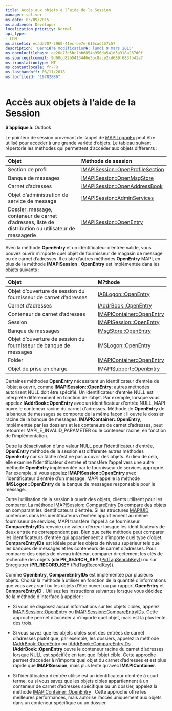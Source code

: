 ```yaml
---
title: Accès aux objets à l’aide de la Session
manager: soliver
ms.date: 03/09/2015
ms.audience: Developer
localization_priority: Normal
api_type:
- COM
ms.assetid: ecada707-2960-41ec-be7e-619cad257c57
description: 'Derni�re modification�: lundi 9 mars 2015'
ms.openlocfilehash: ee20e73e5bc7bb6854b956da541d3a318a267d0f
ms.sourcegitcommit: 9d60cd82b5413446e5bc8ace2cd689f683fb41a7
ms.translationtype: MT
ms.contentlocale: fr-FR
ms.lasthandoff: 06/11/2018
ms.locfileid: "19782886"
---
```

# <a name="accessing-objects-by-using-the-session"></a>Accès aux objets à l’aide de la Session

  
  
**S’applique à**: Outlook 
  
Le pointeur de session provenant de l’appel de [MAPILogonEx](mapilogonex.md) peut être utilisé pour accéder à une grande variété d’objets. Le tableau suivant répertorie les méthodes qui permettent d’accéder aux objets différents : 
  
|**Objet**|**Méthode de session**|
|:-----|:-----|
|Section de profil  <br/> |[IMAPISession::OpenProfileSection](imapisession-openprofilesection.md) <br/> |
|Banque de messages  <br/> |[IMAPISession::OpenMsgStore](imapisession-openmsgstore.md) <br/> |
|Carnet d’adresses  <br/> |[IMAPISession::OpenAddressBook](imapisession-openaddressbook.md) <br/> |
|Objet d’administration de service de message  <br/> |[IMAPISession::AdminServices](imapisession-adminservices.md) <br/> |
|Dossier, message, conteneur de carnet d’adresses, liste de distribution ou utilisateur de messagerie  <br/> |[IMAPISession::OpenEntry](imapisession-openentry.md) <br/> |
   
Avec la méthode **OpenEntry** et un identificateur d’entrée valide, vous pouvez ouvrir n’importe quel objet de fournisseur de magasin de message ou de carnet d’adresses. Il existe d’autres méthodes **OpenEntry** MAPI, en plus de la méthode **IMAPISession** . **OpenEntry** est implémentée dans les objets suivants : 
  
|**Objet**|**M?thode**|
|:-----|:-----|
|Objet d’ouverture de session du fournisseur de carnet d’adresses  <br/> |[IABLogon::OpenEntry](iablogon-openentry.md) <br/> |
|Carnet d’adresses  <br/> |[IAddrBook::OpenEntry](iaddrbook-openentry.md) <br/> |
|Conteneur de carnet d’adresses  <br/> |[IMAPIContainer::OpenEntry](imapicontainer-openentry.md) <br/> |
|Session  <br/> |[IMAPISession::OpenEntry](imapisession-openentry.md) <br/> |
|Banque de messages  <br/> |[IMsgStore::OpenEntry](imsgstore-openentry.md) <br/> |
|Objet d’ouverture de session du fournisseur de banque de messages  <br/> |[IMSLogon::OpenEntry](imslogon-openentry.md) <br/> |
|Folder  <br/> |[IMAPIContainer::OpenEntry](imapicontainer-openentry.md) <br/> |
|Objet de prise en charge  <br/> |[IMAPISupport::OpenEntry](imapisupport-openentry.md) <br/> |
   
Certaines méthodes **OpenEntry** nécessitent un identificateur d’entrée de l’objet à ouvrir, comme **IMAPISession::OpenEntry**; autres méthodes autorisent NULL doit être spécifié. Un identificateur d’entrée NULL est interprété différemment en fonction de l’objet. Par exemple, lorsque vous appelez **IAddrBook::OpenEntry** avec un identificateur d’entrée NULL, MAPI ouvre le conteneur racine du carnet d’adresses. Méthode de **OpenEntry** de la banque de messages se comporte de la même façon ; Il ouvre le dossier racine de la banque de messages. **IMAPIContainer::OpenEntry**, implémentée par les dossiers et les conteneurs de carnet d’adresses, peut retourner MAPI_E_INVALID_PARAMETER ou le conteneur racine, en fonction de l’implémentation. 
  
Outre la désactivation d’une valeur NULL pour l’identificateur d’entrée, **OpenEntry** méthode de la session est différente autres méthodes **OpenEntry** car sa tâche n’est ne pas à ouvrir des objets. Au lieu de cela, elle examine l’identificateur d’entrée et transfère l’appel vers une autre méthode **OpenEntry** implémentée par le fournisseur de services approprié. Par exemple, si vous appelez **IMAPISession::OpenEntry** avec l’identificateur d’entrée d’un message, MAPI appelle la méthode **IMSLogon::OpenEntry** de la banque de messages responsable pour le message. 
  
Outre l’utilisation de la session à ouvrir des objets, clients utilisent pour les comparer. La méthode [IMAPISession::CompareEntryIDs](imapisession-compareentryids.md) compare des objets en comparant les identificateurs d’entrée. Si les structures [MAPIUID](mapiuid.md) contenues dans les identificateurs d’entrée appartiennent au même fournisseur de services, MAPI transfère l’appel à ce fournisseur. **CompareEntryIDs** renvoie une valeur d’erreur lorsque les identificateurs de deux entrée ne correspondent pas. Bien que cette méthode peut comparer les identificateurs d’entrée qui appartiennent à n’importe quel type d’objet, **CompareEntryIDs** est idéale pour les objets de niveau supérieur tels que les banques de messages et les conteneurs de carnet d’adresses. Pour comparer des objets de niveau inférieur, comparer directement les clés de recherche des objets (**clé PR_SEARCH_KEY** ([PidTagSearchKey](pidtagsearchkey-canonical-property.md))) ou sur Enregistrer (**PR_RECORD_KEY** ([PidTagRecordKey](pidtagrecordkey-canonical-property.md))). 
  
Comme **OpenEntry**, **CompareEntryIDs** est implémentée par plusieurs objets. Choisir la méthode à utiliser en fonction de la quantité d’informations que vous avez sur l’ou les objets d’être ouvert ou par rapport **OpenEntry** et **CompareEntryID** . Utilisez les instructions suivantes lorsque vous décidez de la méthode d’interface à appeler : 
  
- Si vous ne disposez aucun informations sur les objets cibles, appelez [IMAPISession::OpenEntry](imapisession-openentry.md) ou [IMAPISession::CompareEntryIDs](imapisession-compareentryids.md). Cette approche permet d’accéder à n’importe quel objet, mais est la plus lente des trois.
    
- Si vous savez que les objets cibles sont des entrées de carnet d’adresses plutôt que, par exemple, les dossiers, appelez la méthode [IAddrBook::OpenEntry](iaddrbook-openentry.md) ou [IAddrBook::CompareEntryIDs](iaddrbook-compareentryids.md) . **IAddrBook::OpenEntry** ouvre le conteneur racine du carnet d’adresses lorsque NULL est spécifiée en tant que l’objet cible. Cette approche permet d’accéder à n’importe quel objet du carnet d’adresses et est plus rapide que **IMAPISession**, mais plus lente qu’avec **IMAPIContainer**.
    
- Si l’identificateur d’entrée utilisé est un identificateur d’entrée à court terme, ou si vous savez que les objets cibles appartiennent à un conteneur de carnet d’adresses spécifique ou un dossier, appelez la méthode [IMAPIContainer::OpenEntry](imapicontainer-openentry.md) . Cette approche offre les meilleures performances, mais autorise l’accès uniquement aux objets dans un conteneur spécifique ou un dossier. 
    

